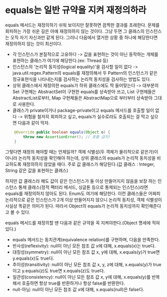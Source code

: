 # equals는 일반 규약을 지켜 재정의하라
equals 메서드는 재정의하기 쉬워 보이지만 잘못하면 끔찍한 결과를 초래한다. 문제를 회피하는 가장 쉬운 길은 아예 재정의하지 않는 것이다. 그냥 두면 그 클래스의 인스턴스는 오직 자기 자신과만 같게 된다. 그러니 다음에서 열거한 상황 중 하나에 해당한다면 재정의하지 않는 것이 최선이다.
* 각 인스턴스가 본질적으로 고유하다 -> 값을 표현하는 것이 아닌 동작하는 개체를 표현하는 클래스가 여기에 해당한다.(ex: Thread 등)
* 인스턴스의 '논리적 동치성(logical equality)'을 검사할 일이 없다 -> java.util.regex.Pattern의 equals를 재정의해서 두 Pattern의 인스턴스가 같은 정규표현식을 나타내는지를 검사하는 논리적 동치성을 검사하는 방법도 있다.
* 상위 클래스에서 재정의한 equals가 하위 클래스에도 딱 들어맞는다 -> 대부분의 Set 구현체는 AbstractSet이 구현한 equals를 상속받아 쓰고, List 구현체들은 AbstractList로부터, Map 구현체들은 AbstractMap으로 부터부터 상속받아 그대로 사용한다.
* 클래스가 private이거나 package-private이고 equals 메서드를 호출할 일이 없다 -> 위험을 철저히 회피하고 싶고, equals가 실수로라도 호출되는 걸 막고 싶으면 다음과 같이 막자.
```java
    @Override public boolean equals(Object o) {
        throw new AssertionError(); // 호출 금지!
    }
```
그렇다면 재정의 해야할 때는 언제일까? 객체 식별성(두 객체가 물리적으로 같은가)이 아니라 논리적 동치성을 확인해야 하는데, 상위 클래스의 equals가 논리적 동치성을 비교하도록 재정의하지 않았을 때다. 주로 값 클래스가 해당된다.(값 클래스 : Integer, String 같은 값을 표현하는 클래스)

하지만 값 클래스라 해도 값이 같은 인스턴스가 둘 이상 만들어지지 않음을 보장 하는 인스턴스 통제 클래스(정적 팩터리 메서드, 싱글톤 등으로 통제되는 인스턴스)라면 equals를 재정의하지 않아도 된다. Enum도 여기에 해당한다. 이런 클래스들은 어짜피 논리적으로 같은 인스턴스가 2개 이상 만들어지지 않으니 논리적 동치성, 객체 식별성이 사실상 똑같은 의미가 된다. 따라서 Object의 equals가 논리적 동치성까지 확인해준다고 볼 수 있다.

equals 메서드를 재정의할 땐 다음과 같은 규약을 꼭 지켜야한다.(Object 명세에 적혀있다.)
* equals 메서드는 동치관계(equivalence relation)를 구현하며, 다음을 만족한다.
* 반사성(reflexivity): null이 아닌 모든 참조 값 x에 대해, x.equals(x)는 true다.
* 대칭성(symmetry): null이 아닌 모든 참조 값 x, y에 대해, x.equals(y)가 true면 y.equals(x)도 true다.
* 추이성(transitivity): null이 아닌 모든 참조 값 x, y, z에 대해, x.equals(y)가 true이고 y.equals(z)도 true면 x.equals(z)도 true다.
* 일관성(consistency): null이 아닌 모든 참조 값 x, y에 대해, x.equals(y)를 반복해서 호출하면 항상 true를 반환하거나 항상 false를 반환한다.
* null-아님: null이 아닌 모든 참조 값 x에 대해, x.equals(null)은 false다.